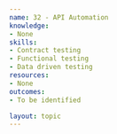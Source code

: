 ```yaml
---
name: 32 - API Automation
knowledge:
- None
skills:
- Contract testing
- Functional testing
- Data driven testing
resources:
- None
outcomes:
- To be identified

layout: topic
---
```

